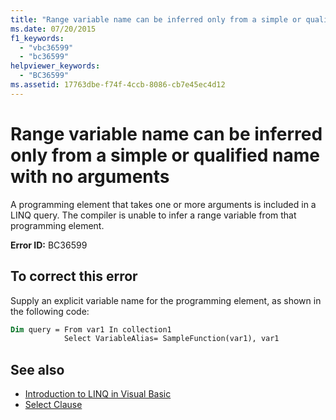 ```yaml
---
title: "Range variable name can be inferred only from a simple or qualified name with no arguments"
ms.date: 07/20/2015
f1_keywords:
  - "vbc36599"
  - "bc36599"
helpviewer_keywords:
  - "BC36599"
ms.assetid: 17763dbe-f74f-4ccb-8086-cb7e45ec4d12
---
```

# Range variable name can be inferred only from a simple or qualified name with no arguments

A programming element that takes one or more arguments is included in a LINQ query. The compiler is unable to infer a range variable from that programming element.

**Error ID:** BC36599

## To correct this error

Supply an explicit variable name for the programming element, as shown in the following code:

```vb
Dim query = From var1 In collection1
            Select VariableAlias= SampleFunction(var1), var1
```

## See also

- [Introduction to LINQ in Visual Basic](../../../visual-basic/programming-guide/language-features/linq/introduction-to-linq.md)
- [Select Clause](../../../visual-basic/language-reference/queries/select-clause.md)
